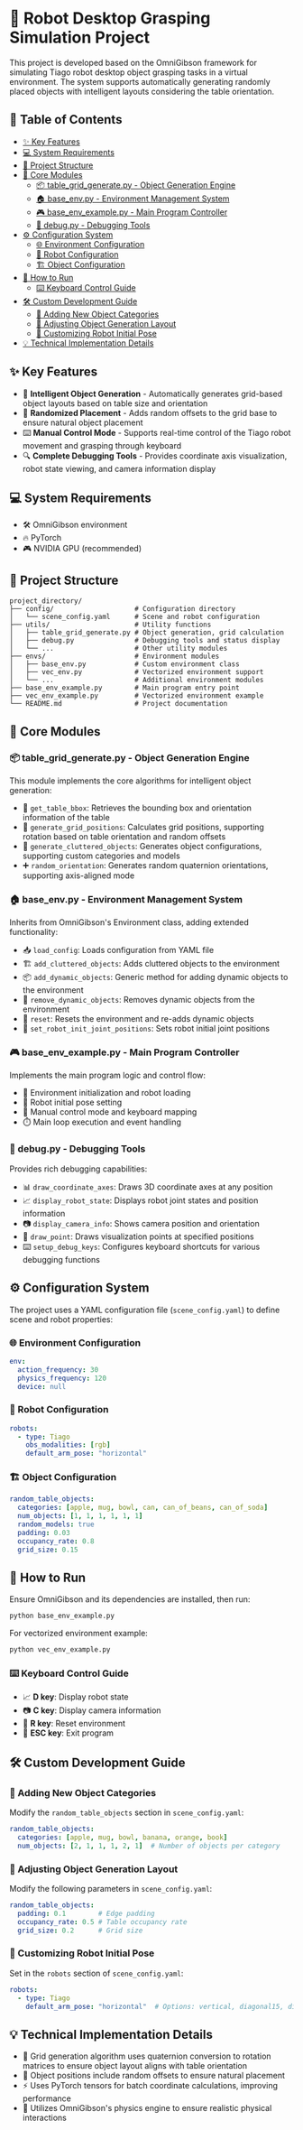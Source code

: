 # 🤖 Robot Desktop Grasping Simulation Project

This project is developed based on the OmniGibson framework for simulating Tiago robot desktop object grasping tasks in a virtual environment. The system supports automatically generating randomly placed objects with intelligent layouts considering the table orientation.

## 📑 Table of Contents

- [✨ Key Features](#-key-features)
- [💻 System Requirements](#-system-requirements)
- [📁 Project Structure](#-project-structure)
- [🧩 Core Modules](#-core-modules)
  - [📦 table_grid_generate.py - Object Generation Engine](#-table_grid_generatepy---object-generation-engine)
  - [🏠 base_env.py - Environment Management System](#-base_envpy---environment-management-system)
  - [🎮 base_env_example.py - Main Program Controller](#-base_env_examplepy---main-program-controller)
  - [🔧 debug.py - Debugging Tools](#-debugpy---debugging-tools)
- [⚙️ Configuration System](#️-configuration-system)
  - [🌐 Environment Configuration](#-environment-configuration)
  - [🤖 Robot Configuration](#-robot-configuration)
  - [🏗️ Object Configuration](#️-object-configuration)
- [🚀 How to Run](#-how-to-run)
  - [⌨️ Keyboard Control Guide](#️-keyboard-control-guide)
- [🛠️ Custom Development Guide](#️-custom-development-guide)
  - [🍎 Adding New Object Categories](#-adding-new-object-categories)
  - [📏 Adjusting Object Generation Layout](#-adjusting-object-generation-layout)
  - [🦾 Customizing Robot Initial Pose](#-customizing-robot-initial-pose)
- [💡 Technical Implementation Details](#-technical-implementation-details)

## ✨ Key Features

- 🧠 **Intelligent Object Generation** - Automatically generates grid-based object layouts based on table size and orientation
- 🎲 **Randomized Placement** - Adds random offsets to the grid base to ensure natural object placement
- ⌨️ **Manual Control Mode** - Supports real-time control of the Tiago robot movement and grasping through keyboard
- 🔍 **Complete Debugging Tools** - Provides coordinate axis visualization, robot state viewing, and camera information display

## 💻 System Requirements

- 🛠️ OmniGibson environment
- 🔥 PyTorch
- 🎮 NVIDIA GPU (recommended)

## 📁 Project Structure

```
project_directory/
├── config/                    # Configuration directory
│   └── scene_config.yaml      # Scene and robot configuration
├── utils/                     # Utility functions
│   ├── table_grid_generate.py # Object generation, grid calculation
│   ├── debug.py               # Debugging tools and status display
│   └── ...                    # Other utility modules
├── envs/                      # Environment modules
│   ├── base_env.py            # Custom environment class
│   ├── vec_env.py             # Vectorized environment support
│   └── ...                    # Additional environment modules
├── base_env_example.py        # Main program entry point
├── vec_env_example.py         # Vectorized environment example
└── README.md                  # Project documentation
```

## 🧩 Core Modules

### 📦 table_grid_generate.py - Object Generation Engine

This module implements the core algorithms for intelligent object generation:

- 📏 `get_table_bbox`: Retrieves the bounding box and orientation information of the table
- 🔄 `generate_grid_positions`: Calculates grid positions, supporting rotation based on table orientation and random offsets
- 🍎 `generate_cluttered_objects`: Generates object configurations, supporting custom categories and models
- ➕ `random_orientation`: Generates random quaternion orientations, supporting axis-aligned mode

### 🏠 base_env.py - Environment Management System

Inherits from OmniGibson's Environment class, adding extended functionality:

- 📥 `load_config`: Loads configuration from YAML file
- 🏗️ `add_cluttered_objects`: Adds cluttered objects to the environment
- 📦 `add_dynamic_objects`: Generic method for adding dynamic objects to the environment
- 🧹 `remove_dynamic_objects`: Removes dynamic objects from the environment
- 🔄 `reset`: Resets the environment and re-adds dynamic objects
- 🤖 `set_robot_init_joint_positions`: Sets robot initial joint positions

### 🎮 base_env_example.py - Main Program Controller

Implements the main program logic and control flow:

- 🚀 Environment initialization and robot loading
- 🦾 Robot initial pose setting
- 🔄 Manual control mode and keyboard mapping
- ⏱️ Main loop execution and event handling

### 🔧 debug.py - Debugging Tools

Provides rich debugging capabilities:

- 📊 `draw_coordinate_axes`: Draws 3D coordinate axes at any position
- 📈 `display_robot_state`: Displays robot joint states and position information
- 📷 `display_camera_info`: Shows camera position and orientation
- 🔵 `draw_point`: Draws visualization points at specified positions
- ⌨️ `setup_debug_keys`: Configures keyboard shortcuts for various debugging functions

## ⚙️ Configuration System

The project uses a YAML configuration file (`scene_config.yaml`) to define scene and robot properties:

### 🌐 Environment Configuration
```yaml
env:
  action_frequency: 30
  physics_frequency: 120
  device: null
```

### 🤖 Robot Configuration
```yaml
robots:
  - type: Tiago
    obs_modalities: [rgb]
    default_arm_pose: "horizontal"
```

### 🏗️ Object Configuration
```yaml
random_table_objects:
  categories: [apple, mug, bowl, can, can_of_beans, can_of_soda]
  num_objects: [1, 1, 1, 1, 1, 1]
  random_models: true
  padding: 0.03
  occupancy_rate: 0.8
  grid_size: 0.15
```

## 🚀 How to Run

Ensure OmniGibson and its dependencies are installed, then run:

```bash
python base_env_example.py
```

For vectorized environment example:
```bash
python vec_env_example.py
```

### ⌨️ Keyboard Control Guide

- 📈 **D key**: Display robot state
- 📷 **C key**: Display camera information
- 🔄 **R key**: Reset environment
- 🚪 **ESC key**: Exit program

## 🛠️ Custom Development Guide

### 🍎 Adding New Object Categories

Modify the `random_table_objects` section in `scene_config.yaml`:

```yaml
random_table_objects:
  categories: [apple, mug, bowl, banana, orange, book]
  num_objects: [2, 1, 1, 1, 2, 1]  # Number of objects per category
```

### 📏 Adjusting Object Generation Layout

Modify the following parameters in `scene_config.yaml`:

```yaml
random_table_objects:
  padding: 0.1        # Edge padding
  occupancy_rate: 0.5 # Table occupancy rate
  grid_size: 0.2      # Grid size
```

### 🦾 Customizing Robot Initial Pose

Set in the `robots` section of `scene_config.yaml`:

```yaml
robots:
  - type: Tiago
    default_arm_pose: "horizontal"  # Options: vertical, diagonal15, diagonal30, diagonal45, horizontal
```

## 💡 Technical Implementation Details

- 🔄 Grid generation algorithm uses quaternion conversion to rotation matrices to ensure object layout aligns with table orientation
- 🎲 Object positions include random offsets to ensure natural placement
- ⚡ Uses PyTorch tensors for batch coordinate calculations, improving performance
- 🧪 Utilizes OmniGibson's physics engine to ensure realistic physical interactions